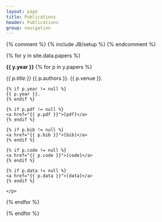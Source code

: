 ```yaml
---
layout: page
title: Publications
header: Publications
group: navigation
---
```

{% comment %}
{% include JB/setup %}
{% endcomment %}

{% for y in site.data.papers %}
  <p>
  <b>{{ y.year }}</b>
  {% for p in y.papers %}
    <p>
    <i>{{ p.title }}</i>
    {{ p.authors }}.
    {{ p.venue }}.

    {% if p.year != null %}
    {{ p.year }}.
    {% endif %}

    {% if p.pdf != null %}
    <a href="{{ p.pdf }}">[pdf]</a>
    {% endif %}

    {% if p.bib != null %}
    <a href="{{ p.bib }}">[bib]</a>
    {% endif %}

    {% if p.code != null %}
    <a href="{{ p.code }}">[code]</a>
    {% endif %}

    {% if p.data != null %}
    <a href="{{ p.data }}">[data]</a>
    {% endif %}
   
    </p>
  {% endfor %}
  </p>
{% endfor %}

